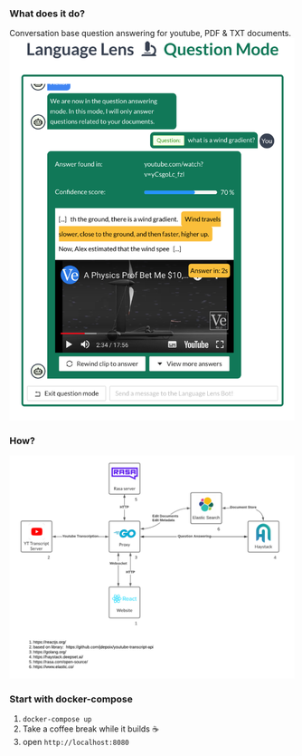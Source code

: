 ### What does it do?
Conversation base question answering for youtube, PDF & TXT documents.
![img](./preview/yt.png)

### How?

![img](./preview/system.png)

### Start with docker-compose
1. ```docker-compose up```
2. Take a coffee break while it builds ☕
3. open ```http://localhost:8080```
